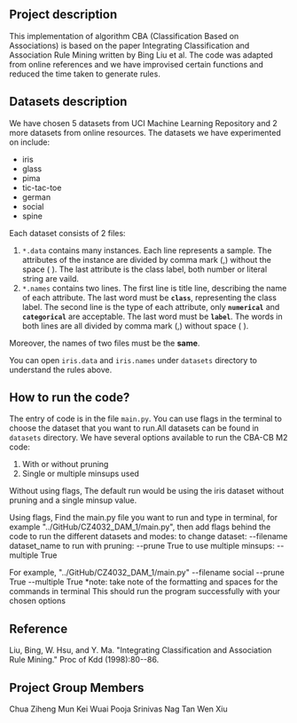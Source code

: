 ## Project description
This implementation of algorithm CBA (Classification Based on Associations) is based on the paper Integrating Classification and Association Rule Mining written by Bing Liu et al. The code was adapted from online references and we have improvised certain functions and reduced the time taken to generate rules. 

## Datasets description
We have chosen 5 datasets from UCI Machine Learning Repository and 2 more datasets from online resources. 
The datasets we have experimented on include: 
- iris
- glass
- pima 
- tic-tac-toe
- german
- social 
- spine 

Each dataset consists of 2 files: 
1. `*.data` contains many instances. Each line represents a sample. The attributes of the instance are divided by comma mark (,) without the space ( ). The last attribute is the class label, both number or literal string are vaild.
2. `*.names` contains two lines. The first line is title line, describing the name of each attribute. The last word must be **`class`**, representing the class label. The second line is the type of each attribute, only **`numerical`** and **`categorical`** are acceptable. The last word must be **`label`**. The words in both lines are all divided by comma mark (,) without space ( ).

Moreover, the names of two files must be the **same**.

You can open `iris.data` and `iris.names` under `datasets` directory to understand the rules above.

## How to run the code?
The entry of code is in the file `main.py`. You can use flags in the terminal to choose the dataset that you want to run.All datasets can be found in `datasets` directory. We have several options available to run the CBA-CB M2 code: 
1. With or without pruning
2. Single or multiple minsups used 

Without using flags, 
The default run would be using the iris dataset without pruning and a single minsup value. 

Using flags, 
Find the main.py file you want to run and type in terminal, for example "../GitHub/CZ4032_DAM_1/main.py", then add flags behind the code to run the different datasets and modes: 
    to change dataset: --filename dataset_name 
    to run with pruning: --prune True 
    to use multiple minsups: --multiple True 
    
For example, "../GitHub/CZ4032_DAM_1/main.py" --filename social --prune True --multiple True 
*note: take note of the formatting and spaces for the commands in terminal
This should run the program successfully with your chosen options 

## Reference
Liu, Bing, W. Hsu, and Y. Ma. "Integrating Classification and Association Rule Mining." Proc of Kdd (1998):80--86.

## Project Group Members
Chua Ziheng
Mun Kei Wuai 
Pooja Srinivas Nag 
Tan Wen Xiu 